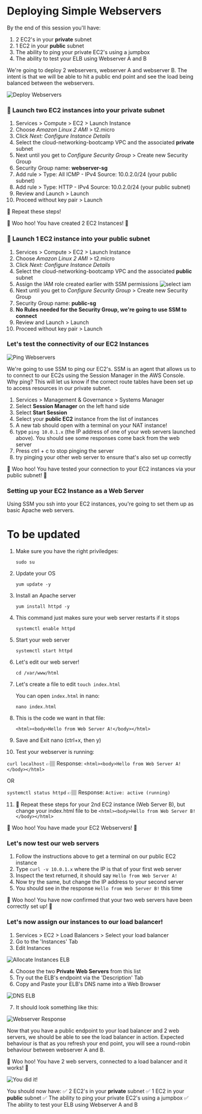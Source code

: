 # Deploying Simple Webservers

By the end of this session you'll have:
  1. 2 EC2's in your __private__ subnet
  2. 1 EC2 in your __public__ subnet
  3. The ability to ping your private EC2's using a jumpbox
  4. The ability to test your ELB using Webserver A and B


We're going to deploy 2 webservers, webserver A and webserver B. The intent is that we will be able to hit a public end point and see the load being balanced between the webservers.

![Deploy Webservers](images/deploy_webservers.png)


### 🚀 Launch two EC2 instances into your private subnet

1. Services > Compute > EC2 > Launch Instance
2. Choose *Amazon Linux 2 AMI* > t2.micro
3. Click *Next: Configure Instance Details*
4. Select the cloud-networking-bootcamp VPC and the associated __private__ subnet
5. Next until you get to *Configure Security Group* > Create new Security Group
6. Security Group name: __webserver-sg__
7. Add rule > Type: All ICMP - IPv4 Source: 10.0.2.0/24 (your public subnet)
8. Add rule > Type: HTTP - IPv4 Source: 10.0.2.0/24 (your public subnet)
9. Review and Launch > Launch
10. Proceed without key pair > Launch

🔁 Repeat these steps!

🌈 Woo hoo! You have created 2 EC2 Instances! 🌈

### 🚀 Launch 1 EC2 instance into your public subnet

1. Services > Compute > EC2 > Launch Instance
2. Choose *Amazon Linux 2 AMI* > t2.micro
3. Click *Next: Configure Instance Details*
4. Select the cloud-networking-bootcamp VPC and the associated __public__ subnet
5. Assign the IAM role created earlier with SSM permissions
   ![select iam](images/3.2.6-select-iam.png)
6. Next until you get to *Configure Security Group* > Create new Security Group
7. Security Group name: __public-sg__
8. __No Rules needed for the Security Group, we're going to use SSM to connect__
9. Review and Launch > Launch
10. Proceed without key pair > Launch

### Let's test the connectivity of our EC2 Instances

![Ping Webservers](images/ping_webservers.png)

We're going to use SSM to ping our EC2's. SSM is an agent that allows us to to connect to our EC2s using the Session Manager in the AWS Console.
Why ping? This will let us know if the correct route tables have been set up to access resources in our private subnet.

1. Services > Management & Governance > Systems Manager
2. Select __Session Manager__ on the left hand side
3. Select __Start Session__
4. Select your __public EC2__ instance from the list of instances
5. A new tab should open with a terminal on your NAT instance!
6. type `ping 10.0.1.x` (the IP address of one of your web servers launched above). You should see some responses come back from the web server
7. Press ctrl + c to stop pinging the server
8. try pinging your other web server to ensure that's also set up correctly

🌈 Woo hoo! You have tested your connection to your EC2 instances via your public subnet! 🌈


### Setting up your EC2 Instance as a Web Server
Using SSM you ssh into your EC2 instances, you're going to set them up as basic Apache web servers.

# To be updated


1. Make sure you have the right priviledges:

    `sudo su`

2. Update your OS

    `yum update -y`

3. Install an Apache server

    `yum install httpd -y`

4. This command just makes sure your web server restarts if it stops

    `systemctl enable httpd`

5. Start your web server

    `systemctl start httpd`

6. Let's edit our web server!

    `cd /var/www/html`

7. Let's create a file to edit `touch index.html`

    You can open `index.html` in nano:

    `nano index.html`

8. This is the code we want in that file:

    `<html><body>Hello from Web Server A!</body></html>`

9. Save and Exit nano (ctrl+x, then y)

10. Test your webserver is running:

  `curl localhost` 👉🏽 Response: `<html><body>Hello from Web Server A!</body></html>`
  
  OR 
  
  `systemctl status httpd` 👉🏽 Response: `Active: active (running) `

11. 🔁 Repeat these steps for your 2nd EC2 instance (Web Server B), but change your index.html file to be `<html><body>Hello from Web Server B!</body></html>`



🌈 Woo hoo! You have made your EC2 Webservers! 🌈

### Let's now test our web servers
1. Follow the instructions above to get a terminal on our public EC2 instance
2. Type `curl -v 10.0.1.x` where the IP is that of your first web server
3. Inspect the text returned, it should say `Hello from Web Server A!`
4. Now try the same, but change the IP address to your second server
5. You should see in the response `Hello from Web Server B!` this time
   
🌈 Woo hoo! You have now confirmed that your two web servers have been correctly set up! 🌈



### Let's now assign our instances to our load balancer!

1. Services > EC2 > Load Balancers > Select your load balancer
2. Go to the 'Instances' Tab
3. Edit Instances

![Allocate Instances ELB](images/allocate_instances_elb.png)

4. Choose the two __Private Web Servers__ from this list
5. Try out the ELB's endpoint via the 'Description' Tab
6. Copy and Paste your ELB's DNS name into a Web Browser

![DNS ELB](images/elb_dns_name.png)

7. It should look something like this:

![Webserver Response](images/webserver_response.png)


Now that you have a public endpoint to your load balancer and 2 web servers, we should be able to see the load balancer in action.
Expected behaviour is that as you refresh your end point, you will see a round-robin behaviour between webserver A and B.

🌈 Woo hoo! You have 2 web servers, connected to a load balancer and it works! 🌈

![You did it!](images/final_vpc_image.png)


You should now have:
  ✅ 2 EC2's in your __private__ subnet
  ✅ 1 EC2 in your __public__ subnet
  ✅ The ability to ping your private EC2's using a jumpbox
  ✅ The ability to test your ELB using Webserver A and B

